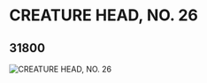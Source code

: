 # CREATURE HEAD, NO. 26
## 31800
![CREATURE HEAD, NO. 26](https://lc-www-live-s.legocdn.com/media/bricks/5/2/6179288.jpg)